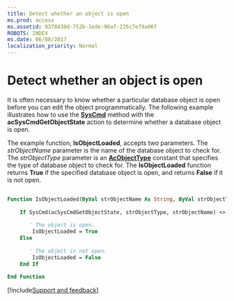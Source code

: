 ```yaml
---
title: Detect whether an object is open
ms.prod: access
ms.assetid: 9378430d-752b-1ede-96af-235c7e79a06f
ROBOTS: INDEX
ms.date: 06/08/2017
localization_priority: Normal
---
```



# Detect whether an object is open

It is often necessary to know whether a particular database object is open before you can edit the object programmatically. The following example illustrates how to use the **[SysCmd](../../../api/Access.Application.SysCmd.md)** method with the **acSysCmdGetObjectState** action to determine whether a database object is open.

The example function, **IsObjectLoaded**, accepts two parameters. The _strObjectName_ parameter is the name of the database object to check for. The _strObjectType_ parameter is an **[AcObjectType](../../../api/Access.AcObjectType.md)** constant that specifies the type of database object to check for. The **IsObjectLoaded** function returns **True** if the specified database object is open, and returns **False** if it is not open.

```vb
 
Function IsObjectLoaded(ByVal strObjectName As String, ByVal strObjectType As AcObjectType) As Boolean 
     
    If SysCmd(acSysCmdGetObjectState, strObjectType, strObjectName) <> 0 Then 
         
       ' The object is open. 
        IsObjectLoaded = True 
    Else 
 
       ' The object is not open. 
        IsObjectLoaded = False 
    End If 
     
End Function
```

[!include[Support and feedback](~/includes/feedback-boilerplate.md)]